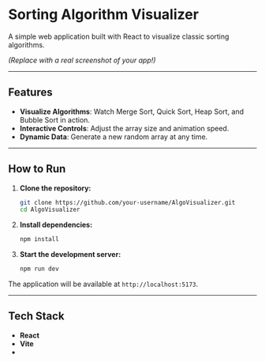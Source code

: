 # Sorting Algorithm Visualizer

A simple web application built with React to visualize classic sorting algorithms.

 
*(Replace with a real screenshot of your app!)*

---

## Features

*   **Visualize Algorithms**: Watch Merge Sort, Quick Sort, Heap Sort, and Bubble Sort in action.
*   **Interactive Controls**: Adjust the array size and animation speed.
*   **Dynamic Data**: Generate a new random array at any time.

---

## How to Run

1.  **Clone the repository:**
    ```bash
    git clone https://github.com/your-username/AlgoVisualizer.git
    cd AlgoVisualizer
    ```

2.  **Install dependencies:**
    ```bash
    npm install
    ```

3.  **Start the development server:**
    ```bash
    npm run dev
    ```

The application will be available at `http://localhost:5173`.

---

## Tech Stack

*   **React**
*   **Vite**
*